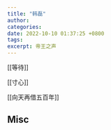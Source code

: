 ```yaml
---
title: "韩磊"
author: 
categories: 
date: 2022-10-10 01:37:25 +0800
tags: 
excerpt: 帝王之声
---
```





[[等待]]

[[寸心]]

[[向天再借五百年]]








## Misc





